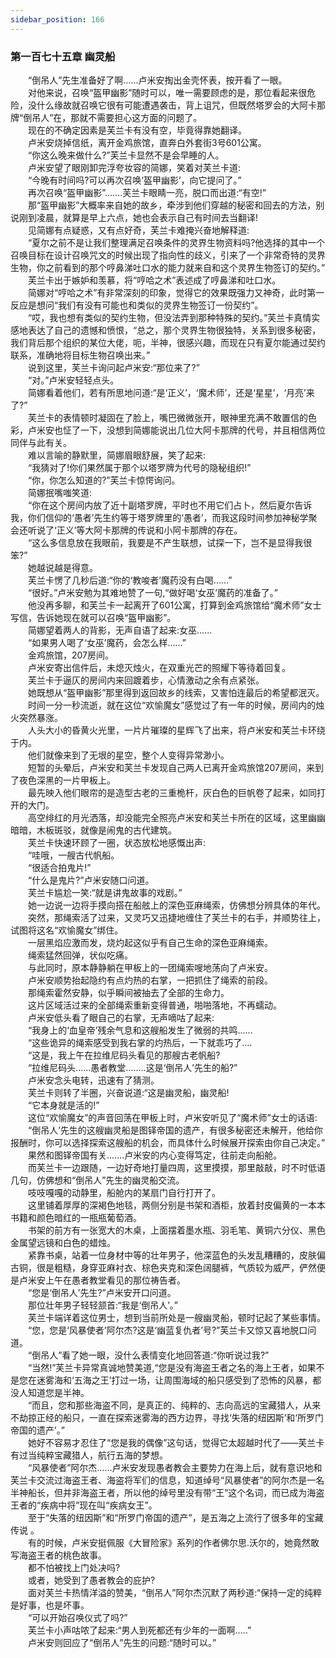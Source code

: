 ```yaml
---
sidebar_position: 166
---
```

### 第一百七十五章 幽灵船  


　　“倒吊人”先生准备好了啊…...卢米安掏出金壳怀表，按开看了一眼。  
　　对他来说，召唤“盔甲幽影”随时可以，唯一需要顾虑的是，那位看起来很危险，没什么缘故就召唤它很有可能遭遇袭击，背上诅咒，但既然塔罗会的大阿卡那牌“倒吊人”在，那就不需要担心这方面的问题了。  
　　现在的不确定因素是芙兰卡有没有空，毕竟得靠她翻译。  
　　卢米安烧掉信纸，离开金鸡旅馆，直奔白外套街3号601公寓。  
　　“你这么晚来做什么?”芙兰卡显然不是会早睡的人。  
　　卢米安望了眼刚卸完浮夸妆容的简娜，笑着对芙兰卡道:  
　　“今晚有时间吗?可以再次召唤‘盔甲幽影’，向它提问了。”  
　　再次召唤“盔甲幽影”…….芙兰卡眼睛一亮，脱口而出道:“有空!”  
　　那“盔甲幽影”大概率来自她的故乡，牵涉到他们穿越的秘密和回去的方法，别说刚到凌晨，就算是早上六点，她也会表示自己有时间去当翻译!  
　　见简娜有点疑惑，又有点好奇，芙兰卡难掩兴奋地解释道:  
　　“夏尔之前不是让我们整理满足召唤条件的灵界生物资料吗?他选择的其中一个召唤目标在设计召唤咒文的时候出现了指向性的歧义，引来了一个非常奇特的灵界生物，你之前看到的那个哼鼻涕吐口水的能力就来自和这个灵界生物签订的契约。”  
　　芙兰卡出于嫉妒和羡慕，将“哼哈之术”表述成了哼鼻涕和吐口水。  
　　简娜对“哼哈之术”有非常深刻的印象，觉得它的效果既强力又神奇，此时第一反应是想问“我们有没有可能也和类似的灵界生物签订一份契约”。  
　　“哎，我也想有类似的契约生物，但没法弄到那种特殊的契约。”芙兰卡真情实感地表达了自己的遗憾和愤恨，“总之，那个灵界生物很独特，关系到很多秘密，我们背后那个组织的某位大佬，呃，半神，很感兴趣，而现在只有夏尔能通过契约联系，准确地将目标生物召唤出来。”  
　　说到这里，芙兰卡询问起卢米安:“那位来了?”  
　　“对。”卢米安轻轻点头。  
　　简娜看着他们，若有所思地问道:“是‘正义’，‘魔术师’，还是‘星星’，‘月亮’来了?”  
　　芙兰卡的表情顿时凝固在了脸上，嘴巴微微张开，眼神里充满不敢置信的色彩，卢米安也怔了一下，没想到简娜能说出几位大阿卡那牌的代号，并且相信两位同伴与此有关。  
　　难以言喻的静默里，简娜眉眼舒展，笑了起来:  
　　“我猜对了!你们果然属于那个以塔罗牌为代号的隐秘组织!”  
　　“你，你怎么知道的?”芙兰卡惊愕询问。  
　　简娜抿嘴嗤笑道:  
　　“你在这个房间内放了近十副塔罗牌，平时也不用它们占卜，然后夏尔告诉我，你们信仰的‘愚者’先生约等于塔罗牌里的‘愚者’，而我这段时间参加神秘学聚会还听说了‘正义’等大阿卡那牌的传说和小阿卡那牌的存在。  
　　“这么多信息放在我眼前，我要是不产生联想，试探一下，岂不是显得我很笨?”  
　　她越说越是得意。  
　　芙兰卡愣了几秒后道:“你的‘教唆者’魔药没有白喝...…”  
　　“很好。”卢米安勉为其难地赞了一句,“做好喝‘女巫’魔药的准备了。”  
　　他没再多聊，和芙兰卡一起离开了601公寓，打算到金鸡旅馆给“魔术师”女士写信，告诉她现在就可以召唤“盔甲幽影”。  
　　简娜望着两人的背影，无声自语了起来:女巫......  
　　“如果男人喝了‘女巫’魔药，会怎么样……”  
　　金鸡旅馆，207房间。  
　　卢米安寄出信件后，未熄灭烛火，在双重光芒的照耀下等待着回复。  
　　芙兰卡于逼仄的房间内来回踱着步，心情激动之余有点紧张。  
　　她既想从“盔甲幽影”那里得到返回故乡的线索，又害怕连最后的希望都泯灭。  
　　时间一分一秒流逝，就在这位“欢愉魔女”感觉过了有一年的时候，房间内的烛火突然暴涨。  
　　人头大小的昏黄火光里，一片片璀璨的星辉飞了出来，将卢米安和芙兰卡环绕于内。  
　　他们就像来到了无垠的星空，整个人变得异常渺小。  
　　短暂的头晕后，卢米安和芙兰卡发现自己两人已离开金鸡旅馆207房间，来到了夜色深黑的一片甲板上。  
　　最先映入他们眼帘的是造型古老的三重桅杆，灰白色的巨帆卷了起来，如同打开的大门。  
　　高空绯红的月光洒落，却没能完全照亮卢米安和芙兰卡所在的区域，这里幽幽暗暗，木板斑驳，就像是闹鬼的古代建筑。  
　　芙兰卡快速环顾了一圈，状态放松地感慨出声:  
　　“哇哦，一艘古代帆船。  
　　“很适合拍鬼片!”  
　　“什么是鬼片?”卢米安随口问道。  
　　芙兰卡尴尬一笑:“就是讲鬼故事的戏剧。”  
　　她一边说一边将手摸向搭在船舷上的深色亚麻绳索，仿佛想分辨具体的年代。  
　　突然，那绳索活了过来，又灵巧又迅捷地缠住了芙兰卡的右手，并顺势往上，试图将这名“欢愉魔女”绑住。  
　　一层黑焰应激而发，烧灼起这似乎有自己生命的深色亚麻绳索。  
　　绳索猛然回弹，状似吃痛。  
　　与此同时，原本静静躺在甲板上的一团绳索嗖地荡向了卢米安。  
　　卢米安顺势抬起隐约有点灼热的右掌，一把抓住了绳索的前段。  
　　那绳索霍然安静，似乎瞬间被抽去了全部的生命力。  
　　这片区域活过来的全部绳索重新变得普通，啪啪落地，不再蠕动。  
　　卢米安低头看了眼自己的右掌，无声嘀咕了起来:  
　　“我身上的‘血皇帝’残余气息和这艘船发生了微弱的共鸣......  
　　“这些诡异的绳索感受到我右掌的灼热后，一下就乖巧了....  
　　“这是，我上午在拉维尼码头看见的那艘古老帆船?  
　　“拉维尼码头……愚者教堂.…....这是‘倒吊人’先生的船?”  
　　卢米安念头电转，迅速有了猜测。  
　　芙兰卡则转了半圈，兴奋说道:“这是幽灵船，幽灵船!  
　　“它本身就是活的!”  
　　这位“欢愉魔女”的声音回荡在甲板上时，卢米安听见了“魔术师”女士的话语:  
　　“倒吊人’先生的这艘幽灵船是图铎帝国的遗产，有很多秘密还未解开，他给你报酬时，你可以选择探索这艘船的机会，而具体什么时候展开探索由你自己决定。”  
　　果然和图铎帝国有关…….卢米安的内心变得笃定，往前走向船舱。  
　　而芙兰卡一边跟随，一边好奇地打量四周，这里摸摸，那里敲敲，时不时低语几句，仿佛想和“倒吊人”先生的幽灵船交流。  
　　吱吱嘎嘎的动静里，船舱内的某扇门自行打开了。  
　　这里铺着厚厚的深褐色地毯，两侧分别是书架和酒柜，放着封皮偏黄的一本本书籍和颜色暗红的一瓶瓶葡萄酒。  
　　书架的前方有一张宽大的木桌，上面摆着墨水瓶、羽毛笔、黄铜六分仪、黑色金属望远镜和白色的蜡烛。  
　　紧靠书桌，站着一位身材中等的壮年男子，他深蓝色的头发乱糟糟的，皮肤偏古铜，很是粗糙，身穿亚麻衬衣、棕色夹克和深色阔腿裤，气质较为威严，俨然便是卢米安上午在愚者教堂看见的那位祷告者。  
　　“您是‘倒吊人’先生?”卢米安开口问道。  
　　那位壮年男子轻轻颔首:“我是‘倒吊人’。”  
　　芙兰卡端详着这位男士，想到当前所处是一艘幽灵船，顿时记起了某些事情。  
　　“您，您是‘风暴使者’阿尔杰?这是‘幽蓝复仇者’号?”芙兰卡又惊又喜地脱口问道。  
　　“倒吊人”看了她一眼，没什么表情变化地回答道:“你听说过我?”  
　　“当然!”芙兰卡异常真诚地赞美道,“您是没有海盗王者之名的海上王者，如果不是您在迷雾海和‘五海之王’打过一场，让周围海域的船只感受到了恐怖的风暴，都没人知道您是半神。  
　　“而且，您和那些海盗不同，是真正的、纯粹的、志向高远的宝藏猎人，从来不劫掠正经的船只，一直在探索迷雾海的西方边界，寻找‘失落的纽因斯’和‘所罗门帝国的遗产’。”  
　　她好不容易才忍住了“您是我的偶像”这句话，觉得它太超越时代了——芙兰卡有过当纯粹宝藏猎人，航行五海的梦想。  
　　“风暴使者”阿尔杰……卢米安发现愚者教会主要势力在海上后，就有意识地和芙兰卡交流过海盗王者、海盗将军们的信息，知道绰号“风暴使者”的阿尔杰是一名半神船长，但并非海盗王者，所以他的绰号里没有带“王”这个名词，而已成为海盗王者的“疾病中将”现在叫“疾病女王”。  
　　至于“失落的纽因斯”和“所罗门帝国的遗产”，是五海之上流行了很多年的宝藏传说 。  
　　有的时候，卢米安挺佩服《大冒险家》系列的作者佛尔思.沃尔的，她竟然敢写海盗王者的桃色故事。  
　　都不怕被找上门处决吗?  
　　或者，她受到了愚者教会的庇护?  
　　面对芙兰卡热情洋溢的赞美，“倒吊人”阿尔杰沉默了两秒道:“保持一定的纯粹是好事，也是坏事。  
　　“可以开始召唤仪式了吗?”  
　　芙兰卡小声咕哝了起来:“男人到死都还有少年的一面啊.....”  
　　卢米安则回应了“倒吊人”先生的问题:“随时可以。”  
